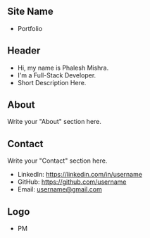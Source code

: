 ## Site Name
- Portfolio

## Header
- Hi, my name is Phalesh Mishra. 
- I'm a Full-Stack Developer.
- Short Description Here.

## About
Write your "About" section here.

## Contact
Write your "Contact" section here.
- LinkedIn: https://linkedin.com/in/username
- GitHub: https://github.com/username
- Email: username@gmail.com

## Logo
- PM